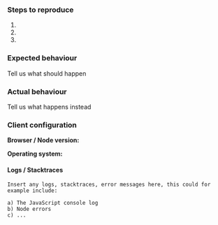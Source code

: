 ### Steps to reproduce
1.
2.
3.

### Expected behaviour
Tell us what should happen

### Actual behaviour
Tell us what happens instead

### Client configuration
**Browser / Node version:**

**Operating system:**

#### Logs / Stacktraces
```
Insert any logs, stacktraces, error messages here, this could for example include:

a) The JavaScript console log
b) Node errors
c) ...
```
